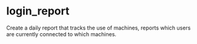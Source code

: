 # login_report
Create a daily report that tracks the use of machines, reports which users are currently connected to which machines.
